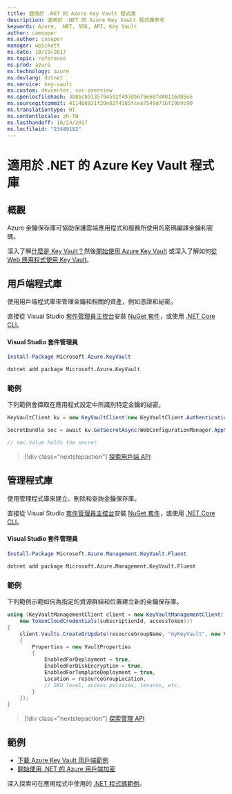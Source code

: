 ```yaml
---
title: 適用於 .NET 的 Azure Key Vault 程式庫
description: 適用於 .NET 的 Azure Key Vault 程式庫參考
keywords: Azure, .NET, SDK, API, Key Vault
author: camsoper
ms.author: casoper
manager: wpickett
ms.date: 10/19/2017
ms.topic: reference
ms.prod: azure
ms.technology: azure
ms.devlang: dotnet
ms.service: key-vault
ms.custom: devcenter, svc-overview
ms.openlocfilehash: 3b8bcb9135794592f493db679e60fd40116d05e6
ms.sourcegitcommit: 4114b8821f20e02f4185fcea7549d716f29b9c90
ms.translationtype: HT
ms.contentlocale: zh-TW
ms.lasthandoff: 10/24/2017
ms.locfileid: "23489182"
---
```

# <a name="azure-key-vault-libraries-for-net"></a>適用於 .NET 的 Azure Key Vault 程式庫

## <a name="overview"></a>概觀

Azure 金鑰保存庫可協助保護雲端應用程式和服務所使用的密碼編譯金鑰和密碼。

深入了解[什麼是 Key Vault？](/azure/key-vault/key-vault-whatis)然後[開始使用 Azure Key Vault](/azure/key-vault/key-vault-get-started) 或深入了解如何[從 Web 應用程式使用 Key Vault](/azure/key-vault/key-vault-use-from-web-application)。

## <a name="client-library"></a>用戶端程式庫

使用用戶端程式庫來管理金鑰和相關的資產，例如憑證和祕密。

直接從 Visual Studio [套件管理員主控台][PackageManager]安裝 [NuGet 套件](https://www.nuget.org/packages/Microsoft.Azure.KeyVault)，或使用 [.NET Core CLI][DotNetCLI]。

#### <a name="visual-studio-package-manager"></a>Visual Studio 套件管理員

```powershell
Install-Package Microsoft.Azure.KeyVault
```

```bash
dotnet add package Microsoft.Azure.KeyVault
```

### <a name="example"></a>範例

下列範例會擷取在應用程式設定中所識別特定金鑰的祕密。

```csharp
KeyVaultClient kv = new KeyVaultClient(new KeyVaultClient.AuthenticationCallback(securityToken));

SecretBundle sec = await kv.GetSecretAsync(WebConfigurationManager.AppSettings["SecretUri"]);

// sec.Value holds the secret
```

> [!div class="nextstepaction"]
> [探索用戶端 API](/dotnet/api/overview/azure/keyvault/client)

## <a name="management-library"></a>管理程式庫

使用管理程式庫來建立、刪除和查詢金鑰保存庫。

直接從 Visual Studio [套件管理員主控台][PackageManager]安裝 [NuGet 套件](https://www.nuget.org/packages/Microsoft.Azure.Management.KeyVault.Fluent)，或使用 [.NET Core CLI][DotNetCLI]。

#### <a name="visual-studio-package-manager"></a>Visual Studio 套件管理員

```powershell
Install-Package Microsoft.Azure.Management.KeyVault.Fluent
```

```bash
dotnet add package Microsoft.Azure.Management.KeyVault.Fluent
```

### <a name="example"></a>範例

下列範例示範如何為指定的資源群組和位置建立新的金鑰保存庫。

```csharp
using (KeyVaultManagementClient client = new KeyVaultManagementClient(
    new TokenCloudCredentials(subscriptionId, accessToken)))
{
    client.Vaults.CreateOrUpdate(resourceGroupName, "myKeyVault", new VaultCreateOrUpdateParameters
    {
        Properties = new VaultProperties
        {
            EnabledForDeployment = true,
            EnabledForDiskEncryption = true,
            EnabledForTemplateDeployment = true,
            Location = resourceGroupLocation,
            // SKU level, access policies, tenants, etc.
        }
    });
}
```

> [!div class="nextstepaction"]
> [探索管理 API](/dotnet/api/overview/azure/keyvault/management)

## <a name="samples"></a>範例

* [下載 Azure Key Vault 用戶端範例](https://www.microsoft.com/download/details.aspx?id=45343)
* [開始使用 .NET 的 Azure 用戶端加密](https://azure.microsoft.com/resources/samples/storage-dotnet-client-side-encryption/)


深入探索可在應用程式中使用的 [.NET 程式碼範例](https://azure.microsoft.com/resources/samples/?platform=dotnet)。

[PackageManager]: https://docs.microsoft.com/nuget/tools/package-manager-console
[DotNetCLI]: https://docs.microsoft.com/dotnet/core/tools/dotnet-add-package
